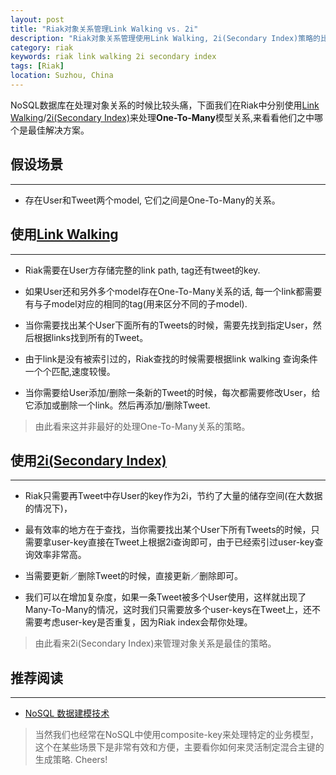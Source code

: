 ```yaml
---
layout: post
title: "Riak对象关系管理Link Walking vs. 2i"
description: "Riak对象关系管理使用Link Walking, 2i(Secondary Index)策略的比较"
category: riak
keywords: riak link walking 2i secondary index
tags: [Riak] 
location: Suzhou, China
---
```


NoSQL数据库在处理对象关系的时候比较头痛，下面我们在Riak中分别使用[Link Walking](http://docs.basho.com/riak/latest/dev/using/link-walking/)/[2i(Secondary Index)](http://docs.basho.com/riak/latest/dev/using/2i/)来处理**One-To-Many**模型关系,来看看他们之中哪个是最佳解决方案。

## 假设场景
---

- 存在User和Tweet两个model, 它们之间是One-To-Many的关系。


## 使用[Link Walking](http://docs.basho.com/riak/latest/dev/using/link-walking/)
---

- Riak需要在User方存储完整的link path, tag还有tweet的key.

- 如果User还和另外多个model存在One-To-Many关系的话, 每一个link都需要有与子model对应的相同的tag(用来区分不同的子model).

- 当你需要找出某个User下面所有的Tweets的时候，需要先找到指定User，然后根据links找到所有的Tweet。

- 由于link是没有被索引过的，Riak查找的时候需要根据link walking 查询条件一个个匹配,速度较慢。

- 当你需要给User添加/删除一条新的Tweet的时候，每次都需要修改User，给它添加或删除一个link。然后再添加/删除Tweet.

> 由此看来这并非最好的处理One-To-Many关系的策略。

## 使用[2i(Secondary Index)](http://docs.basho.com/riak/latest/dev/using/2i/)
---

- Riak只需要再Tweet中存User的key作为2i，节约了大量的储存空间(在大数据的情况下)，

- 最有效率的地方在于查找，当你需要找出某个User下所有Tweets的时候，只需要拿user-key直接在Tweet上根据2i查询即可，由于已经索引过user-key查询效率非常高。

- 当需要更新／删除Tweet的时候，直接更新／删除即可。

- 我们可以在增加复杂度，如果一条Tweet被多个User使用，这样就出现了Many-To-Many的情况，这时我们只需要放多个user-keys在Tweet上，还不需要考虑user-key是否重复，因为Riak index会帮你处理。 

> 由此看来2i(Secondary Index)来管理对象关系是最佳的策略。

## 推荐阅读
---

- [NoSQL 数据建模技术](http://coolshell.cn/articles/7270.html)

> 当然我们也经常在NoSQL中使用composite-key来处理特定的业务模型，这个在某些场景下是非常有效和方便，主要看你如何来灵活制定混合主键的生成策略. Cheers!


